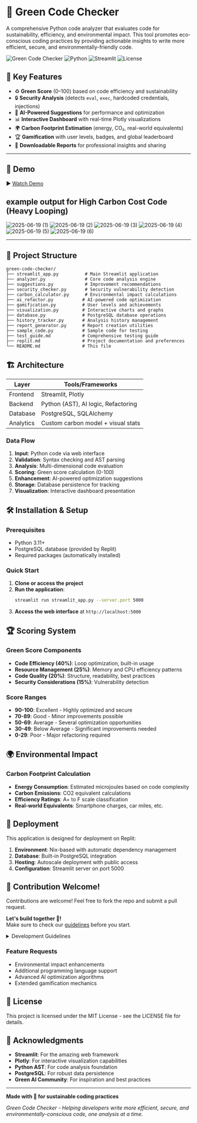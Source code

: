 # 🌱 Green Code Checker

A comprehensive Python code analyzer that evaluates code for sustainability, efficiency, and environmental impact. This tool promotes eco-conscious coding practices by providing actionable insights to write more efficient, secure, and environmentally-friendly code.

![Green Code Checker](https://img.shields.io/badge/Status-Active-green)
![Python](https://img.shields.io/badge/Python-3.11-blue)
![Streamlit](https://img.shields.io/badge/Streamlit-1.28+-red)
![License](https://img.shields.io/badge/License-MIT-yellow)


## 🚀 Key Features

- ♻️ **Green Score** (0–100) based on code efficiency and sustainability
- 🔒 **Security Analysis** (detects `eval`, `exec`, hardcoded credentials, injections)
- 🧠 **AI-Powered Suggestions** for performance and optimization
- 📊 **Interactive Dashboard** with real-time Plotly visualizations
- 🌍 **Carbon Footprint Estimation** (energy, CO₂, real-world equivalents)
- 🏆 **Gamification** with user levels, badges, and global leaderboard
- 🧾 **Downloadable Reports** for professional insights and sharing

---

## 🎥 Demo

▶️ [Watch Demo](https://www.youtube.com/watch?v=your_demo_link)

## example output for High Carbon Cost Code (Heavy Looping)
![2025-06-19 (1)](https://github.com/user-attachments/assets/cd71574d-b382-4a46-b4eb-32d84a7faac4)
![2025-06-19 (2)](https://github.com/user-attachments/assets/2b46bfe4-a91b-45f0-b012-7110ee5e38fa)
![2025-06-19 (3)](https://github.com/user-attachments/assets/82bde59a-977a-4842-a794-8a2fb6a8a202)
![2025-06-19 (4)](https://github.com/user-attachments/assets/946ac045-ad8d-4ebe-89c1-e6e9b7b0bfbd)
![2025-06-19 (5)](https://github.com/user-attachments/assets/b63414d8-47f8-4af8-affb-69d0390c4920)
![2025-06-19 (6)](https://github.com/user-attachments/assets/804e594b-2f02-4a3b-92d7-1f6023b8e731)

---

## 📁 Project Structure

```
green-code-checker/
├── streamlit_app.py          # Main Streamlit application
├── analyzer.py               # Core code analysis engine
├── suggestions.py            # Improvement recommendations
├── security_checker.py       # Security vulnerability detection
├── carbon_calculator.py      # Environmental impact calculations
├── ai_refactor.py           # AI-powered code optimization
├── gamification.py          # User levels and achievements
├── visualization.py         # Interactive charts and graphs
├── database.py              # PostgreSQL database operations
├── history_tracker.py       # Analysis history management
├── report_generator.py      # Report creation utilities
├── sample_code.py           # Sample code for testing
├── test_guide.md            # Comprehensive testing guide
├── replit.md                # Project documentation and preferences
└── README.md                # This file
```

## 🏗️ Architecture

| Layer       | Tools/Frameworks                    |
|-------------|-------------------------------------|
| Frontend    | Streamlit, Plotly                   |
| Backend     | Python (AST), AI logic, Refactoring |
| Database    | PostgreSQL, SQLAlchemy              |
| Analytics   | Custom carbon model + visual stats  |

### Data Flow
1. **Input**: Python code via web interface
2. **Validation**: Syntax checking and AST parsing
3. **Analysis**: Multi-dimensional code evaluation
4. **Scoring**: Green score calculation (0-100)
5. **Enhancement**: AI-powered optimization suggestions
6. **Storage**: Database persistence for tracking
7. **Visualization**: Interactive dashboard presentation

## 🛠️ Installation & Setup

### Prerequisites
- Python 3.11+
- PostgreSQL database (provided by Replit)
- Required packages (automatically installed)


### Quick Start
1. **Clone or access the project**
2. **Run the application**:
   ```bash
   streamlit run streamlit_app.py --server.port 5000
   ```
3. **Access the web interface** at `http://localhost:5000`


## 🏆 Scoring System

### Green Score Components
- **Code Efficiency (40%)**: Loop optimization, built-in usage
- **Resource Management (25%)**: Memory and CPU efficiency patterns
- **Code Quality (20%)**: Structure, readability, best practices
- **Security Considerations (15%)**: Vulnerability detection

### Score Ranges
- **90-100**: Excellent - Highly optimized and secure
- **70-89**: Good - Minor improvements possible
- **50-69**: Average - Several optimization opportunities
- **30-49**: Below Average - Significant improvements needed
- **0-29**: Poor - Major refactoring required



## 🌍 Environmental Impact

### Carbon Footprint Calculation
- **Energy Consumption**: Estimated microjoules based on code complexity
- **Carbon Emissions**: CO2 equivalent calculations
- **Efficiency Ratings**: A+ to F scale classification
- **Real-world Equivalents**: Smartphone charges, car miles, etc.


## 🚀 Deployment

This application is designed for deployment on Replit:

1. **Environment**: Nix-based with automatic dependency management
2. **Database**: Built-in PostgreSQL integration
3. **Hosting**: Autoscale deployment with public access
4. **Configuration**: Streamlit server on port 5000

## 🤝 Contribution Welcome!
Contributions are welcome! Feel free to fork the repo and submit a pull request.

**Let's build together 💚!**  
Make sure to check our [guidelines](#guidelines) before you start.

<details id="guidelines">
  <summary>Development Guidelines</summary>

- Follow PEP 8 Python style guidelines  
- Add comprehensive docstrings and comments  
- Include unit tests for new features  
- Update documentation for API changes  

</details>

 
### Feature Requests
- Environmental impact enhancements
- Additional programming language support
- Advanced AI optimization algorithms
- Extended gamification mechanics

## 📄 License

This project is licensed under the MIT License - see the LICENSE file for details.

## 🙏 Acknowledgments

- **Streamlit**: For the amazing web framework
- **Plotly**: For interactive visualization capabilities
- **Python AST**: For code analysis foundation
- **PostgreSQL**: For robust data persistence
- **Green AI Community**: For inspiration and best practices

---

**Made with 💚 for sustainable coding practices**

*Green Code Checker - Helping developers write more efficient, secure, and environmentally-conscious code, one analysis at a time.*
